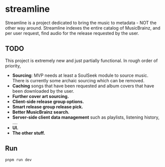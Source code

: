 # streamline

Streamline is a project dedicated to bring the music to metadata - NOT the other way around. Streamline indexes the entire catalog of MusicBrainz, and per user request, find audio for the release requested by the user.

## TODO

This project is extremely new and just partially functional. In rough order of priority,

- **Sourcing**: MVP needs at least a SoulSeek module to source music. There is currently some archaic sourcing which can be removed.
- **Caching** songs that have been requested and album covers that have been downloaded by the user.
- **Further cover art sourcing.**
- **Client-side release group options.**
- **Smart release group release pick.**
- **Better MusicBrainz search.**
- **Server-side client data management** such as playlists, listening history, ....
- **UI.**
- **The other stuff.**

## Run

`pnpm run dev`
